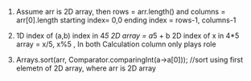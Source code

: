 1. Assume arr is 2D array, then
   rows = arr.length() and columns = arr[0].length
   starting index= 0,0 ending index = rows-1, columns-1

2. 1D index of (a,b) index in 4*5 2D array = a*5 + b
   2D index of x in 4*5 array = x/5, x%5 , In both Calculation column only plays role

3. Arrays.sort(arr, Comparator.comparingInt(a->a[0])); //sort using first elemetn of 2D array, where arr is 2D array
